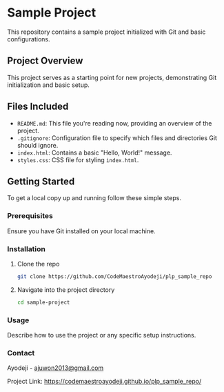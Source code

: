 # Sample Project
This repository contains a sample project initialized with Git and basic configurations.

## Project Overview
This project serves as a starting point for new projects, demonstrating Git initialization and basic setup.


## Files Included

- `README.md`: This file you're reading now, providing an overview of the project.
- `.gitignore`: Configuration file to specify which files and directories Git should ignore.
- `index.html`: Contains a basic "Hello, World!" message.
- `styles.css`: CSS file for styling `index.html`.


## Getting Started
To get a local copy up and running follow these simple steps.

### Prerequisites
Ensure you have Git installed on your local machine.

### Installation
1. Clone the repo
   ```sh
   git clone https://github.com/CodeMaestroAyodeji/plp_sample_repo
   ```

2. Navigate into the project directory
    ```sh
    cd sample-project
    ```
### Usage
Describe how to use the project or any specific setup instructions.

### Contact
Ayodeji - ajuwon2013@gmail.com

Project Link: https://codemaestroayodeji.github.io/plp_sample_repo/
